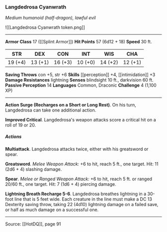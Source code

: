 ### Langdedrosa Cyanwrath
_Medium humanoid (half-dragon), lawful evil_

![[Langdedrosa Cyanwrath token.png]]


---

**Armor Class** 17 ([[Splint Armor]])
**Hit Points** 57 (6d12 + 18)
**Speed** 30 ft.

| STR     | DEX     | CON     | INT     | WIS     | CHA     |
|---------|---------|---------|---------|---------|---------|
| 19 (+4) | 13 (+1) | 16 (+3) | 10 (+0) | 14 (+2) | 12 (+1) |

**Saving Throws** con +5, str +6
**Skills** [[perception]] +4, [[intimidation]] +3
**Damage Resistances** lightning
**Senses** blindsight 10 ft., darkvision 60 ft.
**Passive Perception** 14
**Languages** Common, Draconic
**Challenge** 4 (1,100 XP)

---

**Action Surge (Recharges on a Short or Long Rest)**. On his turn, Langdedrosa can take one additional action.

**Improved Critical**. Langdedrosa's weapon attacks score a critical hit on a roll of 19 or 20.

##### Actions
**Multiattack**. Langdedrosa attacks twice, either with his greatsword or spear.

**Greatsword**. _Melee Weapon Attack:_ +6 to hit, reach 5 ft., one target. Hit: 11 (2d6 + 4) slashing damage.

**Spear**. _Melee or Ranged Weapon Attack:_ +6 to hit, reach 5 ft. or ranged 20/60 ft., one target. Hit: 7 (1d6 + 4) piercing damage.

**Lightning Breath Recharge 5-6**. Langdedrosa breathes lightning in a 30-foot line that is 5 feet wide. Each creature in the line must make a DC 13 Dexterity saving throw, taking 22 (4d10) lightning damage on a failed save, or half as much damage on a successful one.


---

Source: [[HotDQ]], page 91